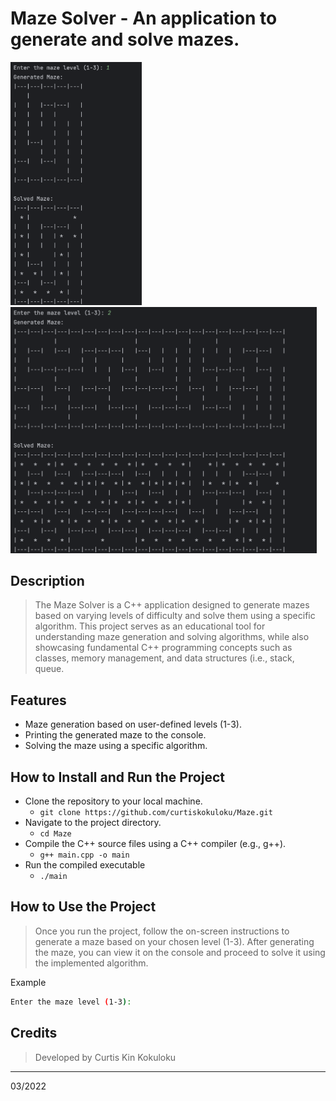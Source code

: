 # Maze Solver - An application to generate and solve mazes.

<img src="maze-level1.png" width="210"/> <img src="maze-level2.png" width="490"/>

## Description

> The Maze Solver is a C++ application designed to generate mazes based on varying
> levels of difficulty and solve them using a specific algorithm.
> This project serves as an educational tool for understanding maze generation and
> solving algorithms, while also showcasing fundamental C++ programming concepts
> such as classes, memory management, and data structures (i.e., stack, queue.

## Features

- Maze generation based on user-defined levels (1-3).
- Printing the generated maze to the console.
- Solving the maze using a specific algorithm.

## How to Install and Run the Project

- Clone the repository to your local machine.
  - `git clone https://github.com/curtiskokuloku/Maze.git`
- Navigate to the project directory.
  - `cd Maze`
- Compile the C++ source files using a C++ compiler (e.g., g++).
  - `g++ main.cpp -o main`
- Run the compiled executable
  - `./main`

## How to Use the Project

> Once you run the project, follow the on-screen instructions to generate a maze based
> on your chosen level (1-3).
> After generating the maze, you can view it on the console and proceed to solve
> it using the implemented algorithm.

Example

```bash
Enter the maze level (1-3):
```

## Credits

> Developed by Curtis Kin Kokuloku
---
03/2022
